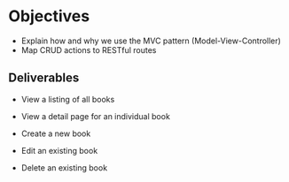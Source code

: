 # Objectives
- Explain how and why we use the MVC pattern (Model-View-Controller)
- Map CRUD actions to RESTful routes

## Deliverables

- View a listing of all books

- View a detail page for an individual book

- Create a new book

- Edit an existing book

- Delete an existing book